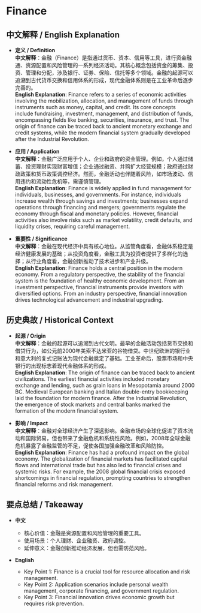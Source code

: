 # Finance

## 中文解释 / English Explanation

* **定义 / Definition**  
  **中文解释**：金融（Finance）是指通过货币、资本、信用等工具，进行资金融通、资源配置和风险管理的一系列经济活动。其核心概念包括资金的筹集、投资、管理和分配，涉及银行、证券、保险、信托等多个领域。金融的起源可以追溯到古代货币交换和信用体系的形成，现代金融体系则是在工业革命后逐步完善的。  
  **English Explanation**: Finance refers to a series of economic activities involving the mobilization, allocation, and management of funds through instruments such as money, capital, and credit. Its core concepts include fundraising, investment, management, and distribution of funds, encompassing fields like banking, securities, insurance, and trust. The origin of finance can be traced back to ancient monetary exchange and credit systems, while the modern financial system gradually developed after the Industrial Revolution.

* **应用 / Application**  
  **中文解释**：金融广泛应用于个人、企业和政府的资金管理。例如，个人通过储蓄、投资理财实现财富增值；企业通过融资、并购扩大经营规模；政府通过财政政策和货币政策调控经济。然而，金融活动也伴随着风险，如市场波动、信用违约和流动性危机等，需谨慎管理。  
  **English Explanation**: Finance is widely applied in fund management for individuals, businesses, and governments. For instance, individuals increase wealth through savings and investments; businesses expand operations through financing and mergers; governments regulate the economy through fiscal and monetary policies. However, financial activities also involve risks such as market volatility, credit defaults, and liquidity crises, requiring careful management.

* **重要性 / Significance**  
  **中文解释**：金融在现代经济中具有核心地位。从监管角度看，金融体系稳定是经济健康发展的基础；从投资角度看，金融工具为投资者提供了多样化的选择；从行业角度看，金融创新推动了技术进步和产业升级。  
  **English Explanation**: Finance holds a central position in the modern economy. From a regulatory perspective, the stability of the financial system is the foundation of healthy economic development. From an investment perspective, financial instruments provide investors with diversified options. From an industry perspective, financial innovation drives technological advancement and industrial upgrading.

## 历史典故 / Historical Context

* **起源 / Origin**  
  **中文解释**：金融的起源可以追溯到古代文明。最早的金融活动包括货币交换和借贷行为，如公元前2000年美索不达米亚的谷物借贷。中世纪欧洲的银行业和意大利的复式记账法为现代金融奠定了基础。工业革命后，股票市场和中央银行的出现标志着现代金融体系的形成。  
  **English Explanation**: The origin of finance can be traced back to ancient civilizations. The earliest financial activities included monetary exchange and lending, such as grain loans in Mesopotamia around 2000 BC. Medieval European banking and Italian double-entry bookkeeping laid the foundation for modern finance. After the Industrial Revolution, the emergence of stock markets and central banks marked the formation of the modern financial system.

* **影响 / Impact**  
  **中文解释**：金融对全球经济产生了深远影响。金融市场的全球化促进了资本流动和国际贸易，但也带来了金融危机和系统性风险。例如，2008年全球金融危机暴露了金融监管的不足，促使各国加强金融改革和风险防控。  
  **English Explanation**: Finance has had a profound impact on the global economy. The globalization of financial markets has facilitated capital flows and international trade but has also led to financial crises and systemic risks. For example, the 2008 global financial crisis exposed shortcomings in financial regulation, prompting countries to strengthen financial reforms and risk management.

## 要点总结 / Takeaway

* **中文**  
  - 核心价值：金融是资源配置和风险管理的重要工具。  
  - 使用场景：个人理财、企业融资、政府调控。  
  - 延伸意义：金融创新推动经济发展，但也需防范风险。

* **English**  
  - Key Point 1: Finance is a crucial tool for resource allocation and risk management.  
  - Key Point 2: Application scenarios include personal wealth management, corporate financing, and government regulation.  
  - Key Point 3: Financial innovation drives economic growth but requires risk prevention.